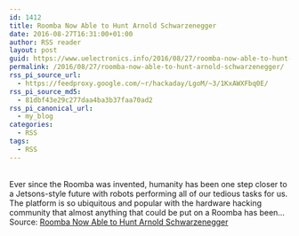 ```yaml
---
id: 1412
title: Roomba Now Able to Hunt Arnold Schwarzenegger
date: 2016-08-27T16:31:00+01:00
author: RSS reader
layout: post
guid: https://www.uelectronics.info/2016/08/27/roomba-now-able-to-hunt-arnold-schwarzenegger/
permalink: /2016/08/27/roomba-now-able-to-hunt-arnold-schwarzenegger/
rss_pi_source_url:
  - https://feedproxy.google.com/~r/hackaday/LgoM/~3/1KxAWXFbq0E/
rss_pi_source_md5:
  - 81dbf43e29c277daa4ba3b37faa70ad2
rss_pi_canonical_url:
  - my_blog
categories:
  - RSS
tags:
  - RSS
---
```

&#013;  
Ever since the Roomba was invented, humanity has been one step closer to a Jetsons-style future with robots performing all of our tedious tasks for us. The platform is so ubiquitous and popular with the hardware hacking community that almost anything that could be put on a Roomba has been…&#013;  
Source: <a href="https://feedproxy.google.com/~r/hackaday/LgoM/~3/1KxAWXFbq0E/" target="_blank">Roomba Now Able to Hunt Arnold Schwarzenegger</a>